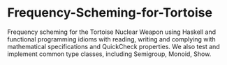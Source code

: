# Frequency-Scheming-for-Tortoise
Frequency scheming for the Tortoise Nuclear Weapon using Haskell and functional programming idioms with reading, writing and complying with mathematical specifications and QuickCheck properties. We also test and implement common type classes, including Semigroup, Monoid, Show.
